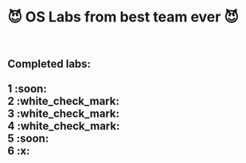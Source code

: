 <strong><h1> :smiling_imp: OS Labs from best team ever :smiling_imp: </h1></strong> <br />
<h2>
<strong>Completed labs:</strong><br />
<br />
1 :soon: <br />
2 :white_check_mark: <br />
3 :white_check_mark: <br />
4 :white_check_mark: <br />
5 :soon: <br />
6 :x: <br />
</h2>

